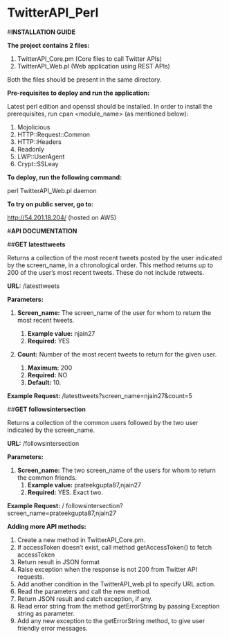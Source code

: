 # TwitterAPI_Perl
#**INSTALLATION GUIDE**

**The project contains 2 files:**
  1.	TwitterAPI_Core.pm (Core files to call Twitter APIs)
  2.	TwitterAPI_Web.pl (Web application using REST APIs)

Both the files should be present in the same directory.

**Pre-requisites to deploy and run the application:**

Latest perl edition and openssl should be installed.
In order to install the prerequisites, run cpan <module_name> (as mentioned below):
  1.	Mojolicious
  2.	HTTP::Request::Common
  3.	HTTP::Headers
  4.	Readonly
  5.	LWP::UserAgent
  6.	Crypt::SSLeay

**To deploy, run the following command:**

perl TwitterAPI_Web.pl daemon

**To try on public server, go to:**

http://54.201.18.204/ (hosted on AWS)



#**API DOCUMENTATION**

##**GET latesttweets**

Returns a collection of the most recent tweets posted by the user indicated by the screen_name, in a chronological order.
This method returns up to 200 of the user’s most recent tweets. These do not include retweets.

**URL:** /latesttweets

**Parameters:**	
  1. **Screen_name:** The screen_name of the user for whom to return the most recent tweets.
      1. **Example value:** njain27
      2. **Required:** YES

  2. **Count:** Number of the most recent tweets to return for the given user. 
      1. **Maximum:** 200	
      2. **Required:** NO 
      3. **Default:** 10.

**Example Request:**
/latesttweets?screen_name=njain27&count=5


##**GET followsintersection**

Returns a collection of the common users followed by the two user indicated by the screen_name.

**URL:** /followsintersection

**Parameters:** 
  1. **Screen_name:** The two screen_name of the users for whom to return the common friends.
      1. **Example value:** prateekgupta87,njain27
	  2. **Required:** YES. Exact two.

**Example Request:**
/ followsintersection?screen_name=prateekgupta87,njain27

**Adding more API methods:**
  1. Create a new method in TwitterAPI_Core.pm.
  2. If accessToken doesn’t exist, call method getAccessToken() to fetch accessToken
  3. Return result in JSON format
  4. Raise exception when the response is not 200 from Twitter API requests.
  5. Add another condition in the TwitterAPI_web.pl to specify URL action.
  6. Read the parameters and call the new method.
  7. Return JSON result and catch exception, if any.
  8. Read error string from the method getErrorString by passing Exception string as parameter.
  9. Add any new exception to the getErrorString method, to give user friendly error messages.



